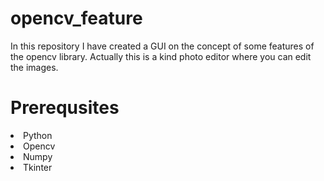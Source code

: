 # opencv_feature
In this repository I have created a GUI on the concept of some features of the opencv library.
Actually this is a kind photo editor where you can edit the images.

<h1>Prerequsites</h1>
<li>Python</li>
<li>Opencv</li>
<li>Numpy</li>
<li>Tkinter</li>
